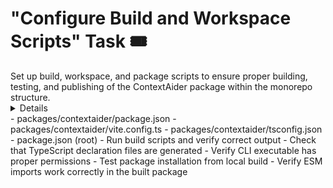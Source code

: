# "Configure Build and Workspace Scripts" Task 🎟️

<Description>
Set up build, workspace, and package scripts to ensure proper building, testing, and publishing of the ContextAider package within the monorepo structure.
</Description>

<Details>
Configure build and workspace scripts:
- Update package.json scripts for building, testing, and type checking
- Set up proper ESM module building with Vite
- Configure TypeScript declaration file generation
- Implement chmod +x for the CLI executable in the build process
- Set up workspace-level scripts for coordinated operations
- Configure package files array for proper npm publishing
- Ensure proper ESM module resolution in the build output

The configuration should enable seamless building, testing, and publishing of the package while maintaining proper ESM module support and TypeScript type definitions.
</Details>

<Files>
- packages/contextaider/package.json
- packages/contextaider/vite.config.ts
- packages/contextaider/tsconfig.json
- package.json (root)
</Files>

<Tests>
- Run build scripts and verify correct output
- Check that TypeScript declaration files are generated
- Verify CLI executable has proper permissions
- Test package installation from local build
- Verify ESM imports work correctly in the built package
</Tests>
